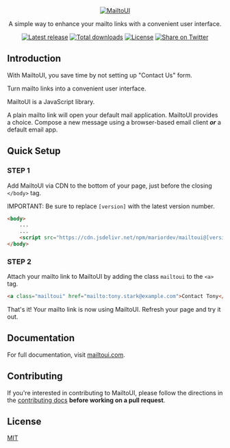 <p align="center">
    <a href="https://mailtoui.com">
       <img src="https://mailtoui.com/assets/img/heading.jpg" alt="MailtoUI">
    </a>
</p>

<p align="center">A simple way to enhance your mailto links with a convenient user interface.</p>

<p align="center">
	<a href="https://github.com/mariordev/mailtoui/releases"><img src="https://img.shields.io/npm/v/mailtoui.svg" alt="Latest release"></a>
	<a href="https://www.npmjs.com/package/mailtoui"><img src="https://img.shields.io/npm/dt/mailtoui.svg" alt="Total downloads"></a>
	<a href="https://github.com/mariordev/mailtoui/blob/master/LICENSE"><img src="https://img.shields.io/github/license/mariordev/mailtoui.svg" alt="License"></a>
	<a href="https://twitter.com/intent/tweet?text=Check%20this%20out!%20&url=https%3A%2F%2Fmailtoui.com"><img src="https://img.shields.io/twitter/url/https/mailtoui.com.svg?style=social" alt="Share on Twitter"></a>
</p>

## Introduction

With MailtoUI, you save time by not setting up "Contact Us" form.

Turn mailto links into a convenient user interface. 

MailtoUI is a JavaScript library.  

A plain mailto link will open your default mail application. 
MailtoUI provides a choice. Compose a new message using a browser-based email client <strong><i>or</i></strong> a default email app.


## Quick Setup

### STEP 1

Add MailtoUI via CDN to the bottom of your page, just before the closing `</body>` tag. 

IMPORTANT: Be sure to replace `[version]` with the latest version number.

```html
<body>
    ...
    ...
    <script src="https://cdn.jsdelivr.net/npm/mariordev/mailtoui@[version]/dist/mailtoui-min.js"></script>
</body>
```

### STEP 2

Attach your mailto link to MailtoUI by adding the class `mailtoui` to the `<a>` tag.

```html
<a class="mailtoui" href="mailto:tony.stark@example.com">Contact Tony</a>
```

That's it! Your mailto link is now using MailtoUI. Refresh your page and try it out.


## Documentation

For full documentation, visit [mailtoui.com][1].

## Contributing

If you're interested in contributing to MailtoUI, please follow the directions in the [contributing docs][2] **before working on a pull request**.

## License

[MIT][3]

[1]:	https://mailtoui.com
[2]:	https://github.com/mariordev/mailtoui/blob/master/.github/CONTRIBUTING.md
[3]:	https://github.com/mariordev/mailtoui/blob/master/LICENSE
